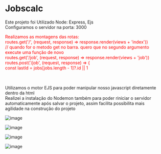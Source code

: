 # Jobscalc

Este projeto foi Utilizado Node: Express, Ejs
</br>
Configuramos o servidor na porta: 3000
</br>

<p style="color: red;">
Realizamos as montagens das rotas:</br>
routes.get('/', (request, response) => response.render(views + 'index'))</br>
// quando for o metodo get no barra. quero que no segundo argumento execute uma função de novo</br>
routes.get('/job', (request, response) => response.render(views + 'job'))</br>
routes.post('/job', (request, response) => {</br>
  const lastId = jobs[jobs.length - 1]?.id || 1</br>
   </p>
  </br>
  </br>
  Utilizamos o motor EJS para poder manipular nosso javascript diretamente dentro da html
  </br>
  Realizei a instalação do Nodemon também para poder riniciar o servidor automaticamente após salvar o projeto, assim facilita possibilita mais agilidade na construção do projeto
  
  
  
  
  
![image](https://user-images.githubusercontent.com/37475590/163690597-5e299b11-6d58-43c6-a120-feed6ae6363c.png)

  
![image](https://user-images.githubusercontent.com/37475590/163690607-ee33a918-bd80-45cd-8dcb-9dfde332cf8e.png)


![image](https://user-images.githubusercontent.com/37475590/163690626-f1f12dac-6359-4e66-b8d5-2aaac7b40486.png)



![image](https://user-images.githubusercontent.com/37475590/163690649-4fd565ce-4bd1-438d-95ef-061169446b5e.png)
